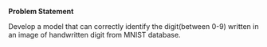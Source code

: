 **Problem Statement**

Develop a model that can correctly identify the digit(between 0-9) written in an image of handwritten digit from MNIST database.
